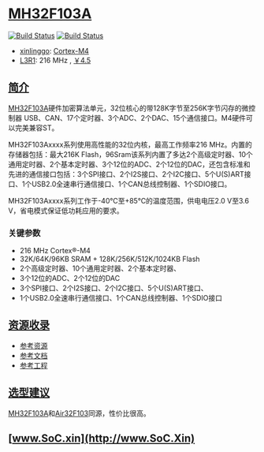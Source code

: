 ﻿# [MH32F103A](https://doc.soc.xin/MH32F103A)

[![Build Status](https://github.com/SoCXin/MH32F103A/workflows/template/badge.svg)](https://github.com/SoCXin/MH32F103A/actions/workflows/template.yml)
[![Build Status](https://github.com/SoCXin/MH32F103A/workflows/docs/badge.svg)](https://www.soc.xin/MH32F103A/)

* [xinlinggo](http://www.xinlinggo.com/): [Cortex-M4](https://github.com/SoCXin/Cortex)
* [L3R1](https://github.com/SoCXin/Level): 216 MHz , [￥4.5](https://item.taobao.com/item.htm?spm=a230r.1.14.18.4e6268cfE8qItg&id=677658615003&ns=1&abbucket=3#detail)

## [简介](https://github.com/SoCXin/MH32F103A/wiki)

[MH32F103A](http://www.xinlinggo.com/pd.jsp?id=23#_pp=0_600_15)硬件加密算法单元，32位核心的带128K字节至256K字节闪存的微控制器 USB、CAN、17个定时器、3个ADC、2个DAC、15个通信接口。M4硬件可以完美兼容ST。

MH32F103Axxxx系列使用高性能的32位内核，最高工作频率216 MHz。内置的存储器包括：最大216K Flash，96Sram该系列内置了多达2个高级定时器、10个通用定时器、2个基本定时器、3个12位的ADC、2个12位的DAC，还包含标准和先进的通信接口包括：3个SPI接口、2个I2S接口、2个I2C接口、5个U(S)ART接口、1个USB2.0全速串行通信接口、1个CAN总线控制器、1个SDIO接口。

MH32F103Axxxx系列工作于-40℃至+85℃的温度范围，供电电压2.0 V至3.6 V，省电模式保证低功耗应用的要求。

### 关键参数

* 216 MHz Cortex®-M4
* 32K/64K/96KB SRAM + 128K/256K/512K/1024KB Flash
* 2个高级定时器、10个通用定时器、2个基本定时器、
* 3个12位的ADC、2个12位的DAC
* 3个SPI接口、2个I2S接口、2个I2C接口、5个U(S)ART接口、
* 1个USB2.0全速串行通信接口、1个CAN总线控制器、1个SDIO接口

## [资源收录](https://github.com/SoCXin)

* [参考资源](src/)
* [参考文档](docs/)
* [参考工程](project/)

## [选型建议](https://github.com/SoCXin/MH32F103A)

[MH32F103A](https://github.com/SoCXin/MH32F103A)和[Air32F103](https://wiki.luatos.com/chips/air32f103/index.html)同源，性价比很高。

## [www.SoC.xin](http://www.SoC.Xin)
